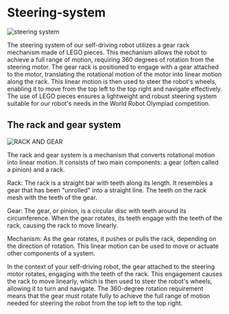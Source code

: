Steering-system
====

![steering system](https://github.com/DexterTaha/WRO-2024-FUTURE-ENGINEERS/assets/130682580/4f42904a-ee2f-4133-b803-a07f0b15f1a0)

The steering system of our self-driving robot utilizes a gear rack mechanism made of LEGO pieces.
This mechanism allows the robot to achieve a full range of motion, requiring 360 degrees of rotation from the steering motor.
The gear rack is positioned to engage with a gear attached to the motor, translating the rotational motion of the motor into linear motion along the rack.
This linear motion is then used to steer the robot's wheels, enabling it to move from the top left to the top right and navigate effectively.
The use of LEGO pieces ensures a lightweight and robust steering system suitable for our robot's needs in the World Robot Olympiad competition.

## The rack and gear system
![RACK AND GEAR](https://github.com/DexterTaha/WRO-2024-FUTURE-ENGINEERS/assets/130682580/f109e214-ce08-4ed0-9800-5918b34b84f6)

The rack and gear system is a mechanism that converts rotational motion into linear motion. It consists of two main components: a gear (often called a pinion) and a rack.

Rack: The rack is a straight bar with teeth along its length. It resembles a gear that has been "unrolled" into a straight line. The teeth on the rack mesh with the teeth of the gear.

Gear: The gear, or pinion, is a circular disc with teeth around its circumference. When the gear rotates, its teeth engage with the teeth of the rack, causing the rack to move linearly.

Mechanism: As the gear rotates, it pushes or pulls the rack, depending on the direction of rotation. This linear motion can be used to move or actuate other components of a system.

In the context of your self-driving robot, the gear attached to the steering motor rotates, engaging with the teeth of the rack. This engagement causes the rack to move linearly, which is then used to steer the robot's wheels, allowing it to turn and navigate. The 360-degree rotation requirement means that the gear must rotate fully to achieve the full range of motion needed for steering the robot from the top left to the top right.
